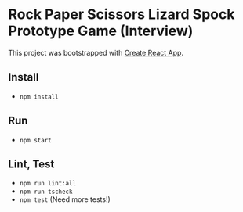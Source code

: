 # Rock Paper Scissors Lizard Spock Prototype Game (Interview)

This project was bootstrapped with [Create React App](https://github.com/facebook/create-react-app).

## Install

* `npm install`

## Run

* `npm start`

## Lint, Test

* `npm run lint:all`
* `npm run tscheck`
* `npm test` (Need more tests!)
